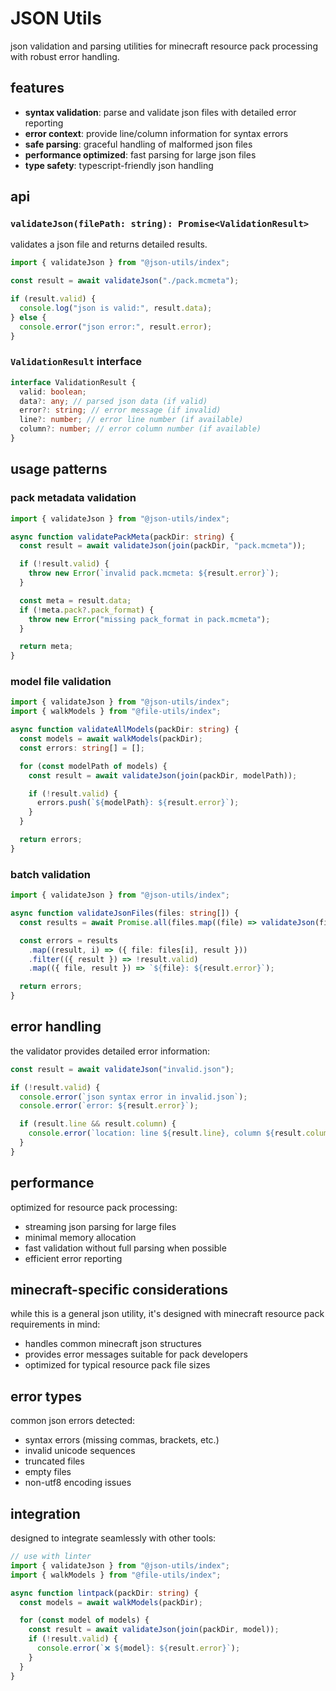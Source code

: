 # JSON Utils

json validation and parsing utilities for minecraft resource pack processing with robust error handling.

## features

- **syntax validation**: parse and validate json files with detailed error reporting
- **error context**: provide line/column information for syntax errors
- **safe parsing**: graceful handling of malformed json files
- **performance optimized**: fast parsing for large json files
- **type safety**: typescript-friendly json handling

## api

### `validateJson(filePath: string): Promise<ValidationResult>`

validates a json file and returns detailed results.

```typescript
import { validateJson } from "@json-utils/index";

const result = await validateJson("./pack.mcmeta");

if (result.valid) {
  console.log("json is valid:", result.data);
} else {
  console.error("json error:", result.error);
}
```

### `ValidationResult` interface

```typescript
interface ValidationResult {
  valid: boolean;
  data?: any; // parsed json data (if valid)
  error?: string; // error message (if invalid)
  line?: number; // error line number (if available)
  column?: number; // error column number (if available)
}
```

## usage patterns

### pack metadata validation

```typescript
import { validateJson } from "@json-utils/index";

async function validatePackMeta(packDir: string) {
  const result = await validateJson(join(packDir, "pack.mcmeta"));

  if (!result.valid) {
    throw new Error(`invalid pack.mcmeta: ${result.error}`);
  }

  const meta = result.data;
  if (!meta.pack?.pack_format) {
    throw new Error("missing pack_format in pack.mcmeta");
  }

  return meta;
}
```

### model file validation

```typescript
import { validateJson } from "@json-utils/index";
import { walkModels } from "@file-utils/index";

async function validateAllModels(packDir: string) {
  const models = await walkModels(packDir);
  const errors: string[] = [];

  for (const modelPath of models) {
    const result = await validateJson(join(packDir, modelPath));

    if (!result.valid) {
      errors.push(`${modelPath}: ${result.error}`);
    }
  }

  return errors;
}
```

### batch validation

```typescript
import { validateJson } from "@json-utils/index";

async function validateJsonFiles(files: string[]) {
  const results = await Promise.all(files.map((file) => validateJson(file)));

  const errors = results
    .map((result, i) => ({ file: files[i], result }))
    .filter(({ result }) => !result.valid)
    .map(({ file, result }) => `${file}: ${result.error}`);

  return errors;
}
```

## error handling

the validator provides detailed error information:

```typescript
const result = await validateJson("invalid.json");

if (!result.valid) {
  console.error(`json syntax error in invalid.json`);
  console.error(`error: ${result.error}`);

  if (result.line && result.column) {
    console.error(`location: line ${result.line}, column ${result.column}`);
  }
}
```

## performance

optimized for resource pack processing:

- streaming json parsing for large files
- minimal memory allocation
- fast validation without full parsing when possible
- efficient error reporting

## minecraft-specific considerations

while this is a general json utility, it's designed with minecraft resource pack requirements in mind:

- handles common minecraft json structures
- provides error messages suitable for pack developers
- optimized for typical resource pack file sizes

## error types

common json errors detected:

- syntax errors (missing commas, brackets, etc.)
- invalid unicode sequences
- truncated files
- empty files
- non-utf8 encoding issues

## integration

designed to integrate seamlessly with other tools:

```typescript
// use with linter
import { validateJson } from "@json-utils/index";
import { walkModels } from "@file-utils/index";

async function lintpack(packDir: string) {
  const models = await walkModels(packDir);

  for (const model of models) {
    const result = await validateJson(join(packDir, model));
    if (!result.valid) {
      console.error(`❌ ${model}: ${result.error}`);
    }
  }
}
```
